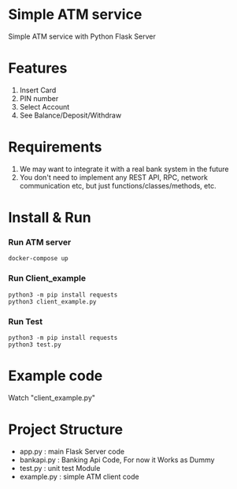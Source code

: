 # Simple ATM service
Simple ATM service with Python Flask Server


# Features
1. Insert Card 
2. PIN number 
3. Select Account 
4. See Balance/Deposit/Withdraw


# Requirements

1. We may want to integrate it with a real bank system in the future
2. You don't need to implement any REST API, RPC, network communication etc, but just functions/classes/methods, etc.


# Install & Run

### Run ATM server

    docker-compose up

### Run Client_example

    python3 -m pip install requests
    python3 client_example.py

### Run Test

    python3 -m pip install requests
    python3 test.py


# Example code
Watch "client_example.py"



# Project Structure
   - app.py : main Flask Server code 
   - bankapi.py : Banking Api Code, For now it Works as Dummy 
   - test.py : unit test Module 
   - example.py : simple ATM client code